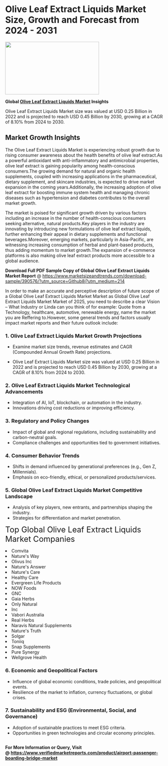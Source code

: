 <H1>Olive Leaf Extract Liquids Market Size, Growth and Forecast from 2024 - 2031</H1><img class="aligncenter size-medium wp-image-584254" src="https://thirdeyenews.in/wp-content/uploads/2024/09/Global-Market-Research-300x168.jpeg" alt="" width="300" height="168" /><p><strong>Global&nbsp;<a href="https://www.marketsizeandtrends.com/download-sample/390576/?utm_source=Github8j?utm_medium=214">Olive Leaf Extract Liquids Market</a> Insights</strong></p><p>Olive Leaf Extract Liquids Market size was valued at USD 0.25 Billion in 2022 and is projected to reach USD 0.45 Billion by 2030, growing at a CAGR of 8.10% from 2024 to 2030.</p><p><h2>Market Growth Insights</h2> <p>The Olive Leaf Extract Liquids Market is experiencing robust growth due to rising consumer awareness about the health benefits of olive leaf extract.As a powerful antioxidant with anti-inflammatory and antimicrobial properties, olive leaf extract is gaining popularity among health-conscious consumers.The growing demand for natural and organic health supplements, coupled with increasing applications in the pharmaceutical, dietary supplement, and skincare industries, is expected to drive market expansion in the coming years.Additionally, the increasing adoption of olive leaf extract for boosting immune system health and managing chronic diseases such as hypertension and diabetes contributes to the overall market growth.</p> <p>The market is poised for significant growth driven by various factors including an increase in the number of health-conscious consumers seeking alternative, natural products.Key players in the industry are innovating by introducing new formulations of olive leaf extract liquids, further enhancing their appeal in dietary supplements and functional beverages.Moreover, emerging markets, particularly in Asia-Pacific, are witnessing increasing consumption of herbal and plant-based products, thus adding momentum to market growth.The expansion of e-commerce platforms is also making olive leaf extract products more accessible to a global audience.</p> <p><span class=""><strong>Download Full PDF Sample Copy of Global Olive Leaf Extract Liquids Market Report</strong> @ <a href="https://www.marketsizeandtrends.com/download-sample/390576/?utm_source=Github8j?utm_medium=214" target="_blank">https://www.marketsizeandtrends.com/download-sample/390576/?utm_source=Github8j?utm_medium=214</a></span></p><p>In order to make an accurate and perceptive description of future scope of a Global&nbsp;Olive Leaf Extract Liquids Market Market as Global&nbsp;Olive Leaf Extract Liquids Market Market of 2025, you need to describe a clear Vision &ndash; What Industry or Linda can you think of for example: Quote from a Technology, healthcare, automotive, renewable energy, name the market you are Reffering to.However, some general trends and factors usually impact market reports and their future outlook include:</p><h3>1.&nbsp;<strong>Olive Leaf Extract Liquids Market Growth Projections</strong></h3><ul><li>Examine market size trends, revenue estimates and CAGR (Compounded Annual Growth Rate) projections.</li><li><p>Olive Leaf Extract Liquids Market size was valued at USD 0.25 Billion in 2022 and is projected to reach USD 0.45 Billion by 2030, growing at a CAGR of 8.10% from 2024 to 2030.</p></li></ul><h3>2.&nbsp;<strong>Olive Leaf Extract Liquids Market Technological Advancements</strong></h3><ul><li>Integration of AI, IoT, blockchain, or automation in the industry.</li><li>Innovations driving cost reductions or improving efficiency.</li></ul><h3>3.&nbsp;<strong>Regulatory and Policy Changes</strong></h3><ul><li>Impact of global and regional regulations, including sustainability and carbon-neutral goals.</li><li>Compliance challenges and opportunities tied to government initiatives.</li></ul><h3>4.&nbsp;<strong>Consumer Behavior Trends</strong></h3><ul><li>Shifts in demand influenced by generational preferences (e.g., Gen Z, Millennials).</li><li>Emphasis on eco-friendly, ethical, or personalized products/services.</li></ul><h3>5.&nbsp;<strong>Global Olive Leaf Extract Liquids Market Competitive Landscape</strong></h3><ul><li>Analysis of key players, new entrants, and partnerships shaping the industry.</li><li>Strategies for differentiation and market penetration.</li></ul><p data-pm-slice="1 1 []"><span style="color: inherit; font-family: inherit; font-size: 25px;">Top Global Olive Leaf Extract Liquids Market Companies</span></p><div class="" data-test-id=""><p><li>Comvita</li><li> Nature's Way</li><li> Olivus Inc</li><li> Nature's Answer</li><li> Nature's Care</li><li> Healthy Care</li><li> Evergreen Life Products</li><li> NOW Foods</li><li> GNC</li><li> Gaia Herbs</li><li> Only Natural</li><li> Inc</li><li> Vabori Australia</li><li> Real Herbs</li><li> Naravis Natural Supplements</li><li> Nature's Truth</li><li> Solgar</li><li> Toniiq</li><li> Snap Supplements</li><li> Pure Synergy</li><li> Wellgrove Health</li></p></div><h3>6.&nbsp;<strong>Economic and Geopolitical Factors</strong></h3><ul><li>Influence of global economic conditions, trade policies, and geopolitical events.</li><li>Resilience of the market to inflation, currency fluctuations, or global crises.</li></ul><h3>7.&nbsp;<strong>Sustainability and ESG (Environmental, Social, and Governance)</strong></h3><ul><li>Adoption of sustainable practices to meet ESG criteria.</li><li>Opportunities in green technologies and circular economy principles.</li></ul><h2><strong style="font-size: 14px;">For More Information or Query, Visit @&nbsp;</strong><a style="background-color: #ffffff; font-size: 14px;" href="https://www.marketsizeandtrends.com/report/olive-leaf-extract-liquids-market/" target="_blank">https://www.verifiedmarketreports.com/product/airport-passenger-boarding-bridge-market</a></h2>